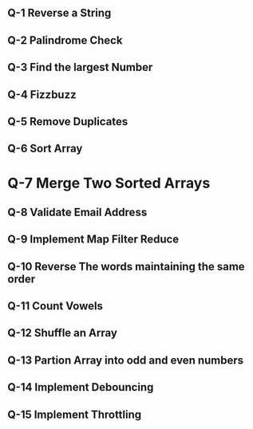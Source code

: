 ## Q-1 Reverse a String
## Q-2 Palindrome Check
## Q-3 Find the largest Number
## Q-4 Fizzbuzz
## Q-5 Remove Duplicates
## Q-6 Sort Array
# Q-7 Merge Two Sorted Arrays
## Q-8 Validate Email Address
## Q-9 Implement Map Filter Reduce
## Q-10 Reverse The words maintaining the same order
## Q-11 Count Vowels
## Q-12 Shuffle an Array
## Q-13 Partion Array into odd and even numbers
## Q-14 Implement Debouncing
## Q-15 Implement Throttling